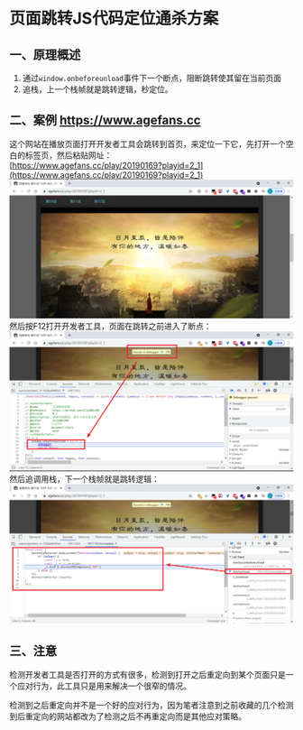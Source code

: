 # 页面跳转JS代码定位通杀方案

## 一、原理概述

1. 通过`window.onbeforeunload`事件下一个断点，阻断跳转使其留在当前页面
2. 追栈，上一个栈帧就是跳转逻辑，秒定位。

## 二、案例 https://www.agefans.cc

这个网站在播放页面打开开发者工具会跳转到首页，来定位一下它，先打开一个空白的标签页，然后粘贴网址：  
[https://www.agefans.cc/play/20190169?playid=2_1](https://www.agefans.cc/play/20190169?playid=2_1)
![](markdown-images/README_images/c2f268cf.png)
然后按F12打开开发者工具，页面在跳转之前进入了断点：
![](markdown-images/README_images/02986e81.png)
然后追调用栈，下一个栈帧就是跳转逻辑：
![](markdown-images/README_images/4ca71531.png)

## 三、注意

检测开发者工具是否打开的方式有很多，检测到打开之后重定向到某个页面只是一个应对行为，此工具只是用来解决一个很窄的情况。  

检测到之后重定向并不是一个好的应对行为，因为笔者注意到之前收藏的几个检测到后重定向的网站都改为了检测之后不再重定向而是其他应对策略。



